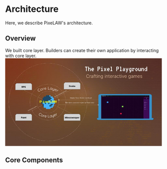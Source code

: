 # Architecture
Here, we describe PixeLAW's architecture.

## Overview
We built core layer. Builders can create their own application by interacting with core layer.
![overview](../images/overview.jpg)

## Core Components